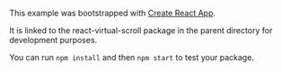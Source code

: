 This example was bootstrapped with [Create React App](https://github.com/facebook/create-react-app).

It is linked to the react-virtual-scroll package in the parent directory for development purposes.

You can run `npm install` and then `npm start` to test your package.
